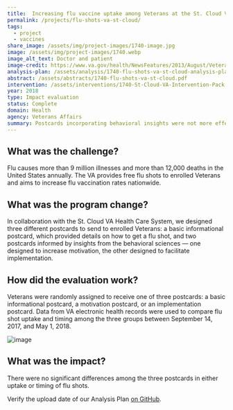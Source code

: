 ```yaml
---
title:  Increasing flu vaccine uptake among Veterans at the St. Cloud VA
permalink: /projects/flu-shots-va-st-cloud/
tags:
  - project
  - vaccines
share_image: /assets/img/project-images/1740-image.jpg
image: /assets/img/project-images/1740.webp
image_alt_text: Doctor and patient
image-credit: https://www.va.gov/health/NewsFeatures/2013/August/Veterans-Are-Your-Immunizations-Current.asp
analysis-plan: /assets/analysis/1740-flu-shots-va-st-cloud-analysis-plan.pdf
abstract: /assets/abstracts/1740-flu-shots-va-st-cloud.pdf
intervention: /assets/interventions/1740-St-Cloud-VA-Intervention-Pack.pdf
year: 2018
type: Impact evaluation
status: Complete
domain: Health
agency: Veterans Affairs
summary: Postcards incorporating behavioral insights were not more effective than a basic informational postcard
---
```

## What was the challenge?
Flu causes more than 9 million illnesses and more than 12,000 deaths in the United States annually. The VA provides free flu shots to enrolled Veterans and aims to increase flu vaccination rates nationwide.

## What was the program change?
In collaboration with the St. Cloud VA Health Care System, we designed three different postcards to send to enrolled Veterans: a basic informational postcard, which provided details on how to get a flu shot, and two postcards informed by insights from the behavioral sciences — one designed to increase motivation, the other designed to facilitate implementation.

## How did the evaluation work?
Veterans were randomly assigned to receive one of three postcards: a basic informational postcard, a motivation postcard, or an implementation postcard. Data from VA electronic health records were used to compare flu shot uptake and timing among the three groups between September 14, 2017, and May 1, 2018.

![image]({{site.baseurl}}/assets/img/project-images/1740-graph.webp)

## What was the impact?
There were no significant differences among the three postcards in either uptake or timing of flu shots.

Verify the upload date of our Analysis Plan <a href="https://github.com/gsa-oes/office-of-evaluation-sciences/commits/master/assets/analysis/1740-flu-shots-va-st-cloud-analysis-plan.pdf">on GitHub</a>.
